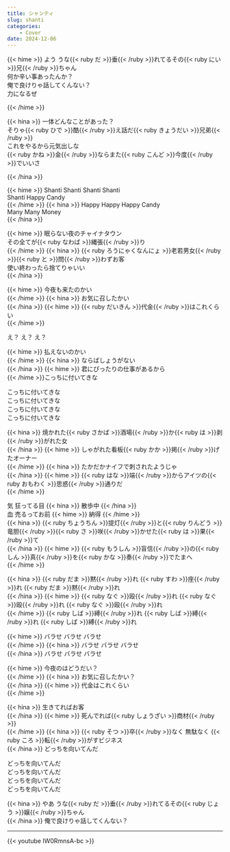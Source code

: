 ```yaml
---
title: シャンティ
slug: shanti
categories:
    - Cover
date: 2024-12-06
---
```

{{< hime >}}
よう うな{{< ruby だ >}}垂{{< /ruby >}}れてるその{{< ruby にい >}}兄{{< /ruby >}}ちゃん  
何か辛い事あったんか？  
俺で良けりゃ話してくんない？  
力になるぜ  

{{< /hime >}}

{{< hina >}}
一体どんなことがあった？  
そりゃ{{< ruby ひで >}}酷{{< /ruby >}}え話だ{{< ruby きょうだい >}}兄弟{{< /ruby >}}  
これをやるから元気出しな  
{{< ruby かね >}}金{{< /ruby >}}ならまた{{< ruby こんど >}}今度{{< /ruby >}}でいいさ  

{{< /hina >}}

{{< hime >}}
Shanti Shanti Shanti Shanti  
Shanti Happy Candy  
{{< /hime >}}
{{< hina >}}
Happy Happy Happy Candy  
Many Many Money  
{{< /hina >}}

{{< hime >}}
眠らない夜のチャイナタウン  
その全てが{{< ruby なわば >}}縄張{{< /ruby >}}り  
{{< /hime >}}
{{< hina >}}
{{< ruby ろうにゃくなんにょ >}}老若男女{{< /ruby >}}{{< ruby と >}}問{{< /ruby >}}わずお客  
使い終わったら捨てりゃいい  
{{< /hina >}}

{{< hime >}}
今夜も来たのかい  
{{< /hime >}}
{{< hina >}}
お気に召したかい  
{{< /hina >}}
{{< hime >}}
{{< ruby だいきん >}}代金{{< /ruby >}}はこれくらい  
{{< /hime >}}

え？ え？ え？  

{{< hime >}}
払えないのかい  
{{< /hime >}}
{{< hina >}}
ならばしょうがない  
{{< /hina >}}
{{< hime >}}
君にぴったりの仕事があるから  
{{< /hime >}}こっちに付いてきな  

こっちに付いてきな  
こっちに付いてきな  
こっちに付いてきな  
こっちに付いてきな  

{{< hina >}}
焼かれた{{< ruby さかば >}}酒場{{< /ruby >}}か{{< ruby は >}}剥{{< /ruby >}}がれた女  
{{< /hina >}}
{{< hime >}}
しゃがれた看板{{< ruby かか >}}掲{{< /ruby >}}げたオーナー  
{{< /hime >}}
{{< hina >}}
たかだかナイフで刺されたようじゃ  
{{< /hina >}}
{{< hime >}}
{{< ruby はな >}}端{{< /ruby >}}からアイツの{{< ruby おもわく >}}思惑{{< /ruby >}}通りだ  
{{< /hime >}}

気 狂ってる目 
{{< hina >}}
散歩中
{{< /hina >}}  
血 売るってお前 
{{< hime >}}
納得
{{< /hime >}}  
{{< hina >}}
{{< ruby ちょうちん >}}提灯{{< /ruby >}}と{{< ruby りんどう >}}竜胆{{< /ruby >}}{{< ruby さ >}}咲{{< /ruby >}}かせた{{< ruby は >}}果{{< /ruby >}}て  
{{< /hina >}}
{{< hime >}}
{{< ruby もうしん >}}盲信{{< /ruby >}}の{{< ruby しん >}}真{{< /ruby >}}を{{< ruby かな >}}奏{{< /ruby >}}でたまへ  
{{< /hime >}}

{{< hina >}}
{{< ruby だま >}}黙{{< /ruby >}}れ {{< ruby すわ >}}座{{< /ruby >}}れ {{< ruby だま >}}黙{{< /ruby >}}れ  
{{< /hina >}}
{{< hime >}}
{{< ruby なぐ >}}殴{{< /ruby >}}れ {{< ruby なぐ >}}殴{{< /ruby >}}れ {{< ruby なぐ >}}殴{{< /ruby >}}れ  
{{< /hime >}}
{{< ruby しば >}}縛{{< /ruby >}}れ {{< ruby しば >}}縛{{< /ruby >}}れ {{< ruby しば >}}縛{{< /ruby >}}れ  

{{< hime >}}
バラせ バラせ バラせ  
{{< /hime >}}
{{< hina >}}
バラせ バラせ バラせ  
{{< /hina >}}
バラせ バラせ バラせ  

{{< hime >}}
今夜のはどうだい？  
{{< /hime >}}
{{< hina >}}
お気に召したかい？  
{{< /hina >}}
{{< hime >}}
代金はこれくらい  
{{< /hime >}}

{{< hina >}}
生きてればお客  
{{< /hina >}}
{{< hime >}}
死んでれば{{< ruby しょうざい >}}商材{{< /ruby >}}  
{{< /hime >}}
{{< hina >}}
{{< ruby そつ >}}卒{{< /ruby >}}なく 無駄なく {{< ruby ころ >}}転{{< /ruby >}}がすビジネス  
{{< /hina >}}
どっちを向いてんだ  

どっちを向いてんだ  
どっちを向いてんだ  
どっちを向いてんだ  
どっちを向いてんだ  

{{< hina >}}
やあ うな{{< ruby だ >}}垂{{< /ruby >}}れてるその{{< ruby じょう >}}嬢{{< /ruby >}}ちゃん  
{{< /hina >}}
俺で良けりゃ話してくんない？  

---

{{< youtube IW0RmnsA-bc >}}